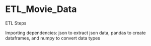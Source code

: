 # ETL_Movie_Data

ETL Steps

Importing dependencies: json to extract json data, pandas to create dataframes, and numpy to convert data types